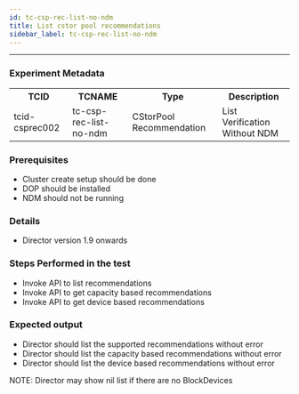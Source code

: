 ```yaml
---
id: tc-csp-rec-list-no-ndm
title: List cstor pool recommendations
sidebar_label: tc-csp-rec-list-no-ndm
---
```

------

### Experiment Metadata

<table>
  <tr>
    <th> TCID </th>
    <th> TCNAME </th>
    <th> Type </th>
    <th> Description </th>
  </tr>
  <tr>
    <td> tcid-csprec002 </td>
    <td> tc-csp-rec-list-no-ndm </td>
    <td> CStorPool Recommendation </td>
    <td> List Verification Without NDM </td>
  </tr>
</table>

### Prerequisites
- Cluster create setup should be done
- DOP should be installed
- NDM should not be running

### Details
- Director version 1.9 onwards

### Steps Performed in the test

- Invoke API to list recommendations
- Invoke API to get capacity based recommendations
- Invoke API to get device based recommendations

### Expected output

- Director should list the supported recommendations without error
- Director should list the capacity based recommendations without error
- Director should list the device based recommendations without error

NOTE: Director may show nil list if there are no BlockDevices
